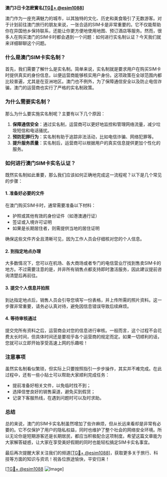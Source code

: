 **澳门3日卡怎麽實名[[TG💪+ @esim1088](https://t.me/s/esim1088)]**

澳门作为一座充满魅力的城市，以其独特的文化、历史和美食吸引了无数游客。对于计划前往澳门旅行的朋友来说，一张合适的SIM卡是非常重要的。它不仅能帮助你在异国他乡保持联系，还能让你更方便地使用地图、预订酒店等服务。然而，很多人在购买澳门的SIM卡时都会遇到一个问题：如何进行实名制认证？今天我们就来详细聊聊这个问题。

### 什么是澳门SIM卡实名制？

首先，我们需要了解什么是实名制。简单来说，实名制就是要求用户在购买SIM卡时提供真实的身份信息，以便运营商能够核实用户身份。这项政策在全球范围内都比较普遍，尤其是在亚洲地区。澳门也不例外，为了保障通信安全以及防止电信诈骗，澳门的运营商也实行了严格的实名制政策。

### 为什么需要实名制？

那么为什么要实施实名制呢？主要有以下几个原因：

1. **保障通信安全**：通过实名制，运营商可以更好地监控和管理网络流量，减少垃圾短信和电话骚扰。
2. **预防犯罪行为**：实名制有助于追踪非法活动，比如电信诈骗、网络犯罪等。
3. **提升服务质量**：实名制后，运营商可以根据用户的真实信息提供更加个性化的服务。

### 如何进行澳门SIM卡实名认证？

既然实名制如此重要，那么我们应该如何正确地完成这一流程呢？以下是几个常见的步骤：

#### 1. 准备好必要的文件

在澳门购买SIM卡时，通常需要准备以下材料：
- 护照或其他有效的身份证件（如港澳通行证）
- 签证或入境许可证明
- 如果是长期居住者，则需提供当地的居住证明

确保这些文件齐全且清晰可见，因为工作人员会仔细核对您的个人信息。

#### 2. 到指定地点办理

大多数情况下，您可以在机场、各大商场或者专门的电信营业厅找到售卖SIM卡的地方。不过需要注意的是，并非所有销售点都支持即时激活服务，因此建议提前咨询清楚后再前往。

#### 3. 提交个人信息并拍照

到达指定地点后，销售人员会引导您填写一份表格，并上传所需的照片资料。这一步骤非常重要，请务必认真对待，避免因信息错误导致后续麻烦。

#### 4. 等待审核通过

提交完所有资料之后，运营商会对您的信息进行审核。一般而言，这个过程不会花费太长时间，但具体时间还是要视乎各个运营商的规定而定。如果一切顺利的话，您就可以立即开始享受高速上网的乐趣啦！

### 注意事项

虽然实名制看似繁琐，但实际上只要按照指引一步步操作，其实并不难完成。在此过程中，还有一些小贴士可以帮助大家顺利完成任务：

- 提前准备好相关文件，以免临时找不到；
- 选择信誉良好的销售渠道，避免买到假货；
- 记录下客服热线，在遇到问题时可以及时求助。

### 总结

总的来说，澳门的SIM卡实名制虽然增加了些许麻烦，但从长远来看却是非常有必要的。它不仅保护了用户的隐私权益，同时也维护了整个社会的网络安全环境。所以无论你是短期游客还是长期居民，都应当积极配合这项制度。希望这篇文章能为大家解答疑惑，让大家在享受美好假期的同时也能轻松搞定SIM卡实名事宜。

最后再次提醒大家关注我们的频道[[TG💪+ @esim1088](https://t.me/s/esim1088)]，获取更多关于旅行、科技等方面的知识与资讯！祝各位旅途愉快，平安归来！

[[TG💪+ @esim1088](https://t.me/s/esim1088) ![Image](https://i.postimg.cc/4NQfJmqS/Snipaste-2025-05-13-00-14-12.png)]